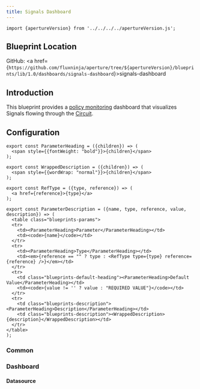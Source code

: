 ```yaml
---
title: Signals Dashboard
---
```


```mdx-code-block
import {apertureVersion} from '../../../../apertureVersion.js';
```

## Blueprint Location

GitHub: <a
href={`https://github.com/fluxninja/aperture/tree/${apertureVersion}/blueprints/lib/1.0/dashboards/signals-dashboard`}>signals-dashboard</a>

## Introduction

This blueprint provides a [policy monitoring](/reference/policies/monitoring.md)
dashboard that visualizes Signals flowing through the
[Circuit](/concepts/policy/circuit.md).

## Configuration

<!-- Configuration Marker -->

```mdx-code-block
export const ParameterHeading = ({children}) => (
  <span style={{fontWeight: "bold"}}>{children}</span>
);

export const WrappedDescription = ({children}) => (
  <span style={{wordWrap: "normal"}}>{children}</span>
);

export const RefType = ({type, reference}) => (
  <a href={reference}>{type}</a>
);

export const ParameterDescription = ({name, type, reference, value, description}) => (
  <table class="blueprints-params">
  <tr>
    <td><ParameterHeading>Parameter</ParameterHeading></td>
    <td><code>{name}</code></td>
  </tr>
  <tr>
    <td><ParameterHeading>Type</ParameterHeading></td>
    <td><em>{reference == "" ? type : <RefType type={type} reference={reference} />}</em></td>
  </tr>
  <tr>
    <td class="blueprints-default-heading"><ParameterHeading>Default Value</ParameterHeading></td>
    <td><code>{value != '' ? value : "REQUIRED VALUE"}</code></td>
  </tr>
  <tr>
    <td class="blueprints-description"><ParameterHeading>Description</ParameterHeading></td>
    <td class="blueprints-description"><WrappedDescription>{description}</WrappedDescription></td>
  </tr>
</table>
);
```

<h3 class="blueprints-h3">Common</h3>

<ParameterDescription
    name="common.policy_name"
    type="string"
    reference=""
    value=''
    description='Name of the policy.' />

<h3 class="blueprints-h3">Dashboard</h3>

<ParameterDescription
    name="dashboard.refresh_interval"
    type="string"
    reference=""
    value=''
    description='Refresh interval for dashboard panels.' />

<ParameterDescription
    name="dashboard.time_from"
    type="string"
    reference=""
    value=''
    description='From time of dashboard.' />

<ParameterDescription
    name="dashboard.time_to"
    type="string"
    reference=""
    value=''
    description='To time of dashboard.' />

<h4 class="blueprints-h4">Datasource</h4>

<ParameterDescription
    name="dashboard.datasource.name"
    type="string"
    reference=""
    value=''
    description='Datasource name.' />

<ParameterDescription
    name="dashboard.datasource.filter_regex"
    type="string"
    reference=""
    value=''
    description='Datasource filter regex.' />
